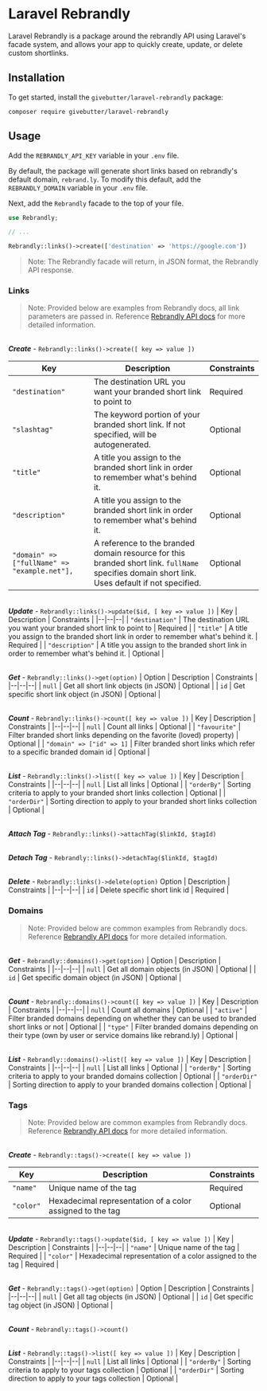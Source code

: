 
# Laravel Rebrandly

Laravel Rebrandly is a package around the rebrandly API using Laravel's facade system, and allows your app to quickly create, update, or delete custom shortlinks.

## Installation
To get started, install the `givebutter/laravel-rebrandly` package:

```
composer require givebutter/laravel-rebrandly
```

## Usage

Add the `REBRANDLY_API_KEY` variable in your `.env` file. 

By default, the package will generate short links based on rebrandly's default domain, `rebrand.ly`. To modify this default, add the `REBRANDLY_DOMAIN` variable in your `.env` file. 

Next, add the `Rebrandly` facade to the top of your file.

```php
use Rebrandly;

// ...

Rebrandly::links()->create(['destination' => 'https://google.com'])
```
> Note: The Rebrandly facade will return, in JSON format, the Rebrandly API response. 

### Links

>Note: Provided below are examples from Rebrandly docs, all link parameters are passed in. Reference [Rebrandly API docs](https://developers.rebrandly.com/docs/) for more detailed information.

  \
***Create*** - `Rebrandly::links()->create([ key => value ])` 

| Key | Description | Constraints |
|--|--|--|
| `"destination"`  | The destination URL you want your branded short link to point to | Required |
| `"slashtag"`  | The keyword portion of your branded short link. If not specified, will be autogenerated. | Optional |
| `"title"`  | A title you assign to the branded short link in order to remember what's behind it. | Optional |
| `"description"`  | A title you assign to the branded short link in order to remember what's behind it. | Optional |
| `"domain" => ["fullName" => "example.net"], `  | A reference to the branded domain resource for this branded short link. `fullName` specifies domain short link. Uses default if not specified. | Optional |

  \
***Update*** - `Rebrandly::links()->update($id, [ key => value ])`
| Key | Description | Constraints |
|--|--|--|
| `"destination"`  | The destination URL you want your branded short link to point to | Required |
| `"title"`  | A title you assign to the branded short link in order to remember what's behind it. | Required |
| `"description"`  | A title you assign to the branded short link in order to remember what's behind it. | Optional |

  \
***Get*** - `Rebrandly::links()->get(option)`
| Option | Description | Constraints |
|--|--|--|
| `null`  | Get all short link objects (in JSON) | Optional |
| `id`  | Get specific short link object (in JSON) | Optional |


  \
***Count*** - `Rebrandly::links()->count([ key => value ])`
| Key | Description | Constraints |
|--|--|--|
| `null`  | Count all links | Optional |
| `"favourite"`  | Filter branded short links depending on the favorite (loved) property) | Optional |
| `"domain" => ["id" => 1]`  | Filter branded short links which refer to a specific branded domain id | Optional |

  \
***List*** - `Rebrandly::links()->list([ key => value ])`
| Key | Description | Constraints |
|--|--|--|
| `null`  | List all links | Optional |
| `"orderBy"`  | Sorting criteria to apply to your branded short links collection | Optional |
| `"orderDir"`  | Sorting direction to apply to your branded short links collection | Optional |

  \
***Attach Tag*** - `Rebrandly::links()->attachTag($linkId, $tagId)`

  \
***Detach Tag*** - `Rebrandly::links()->detachTag($linkId, $tagId)`

  \
***Delete*** - `Rebrandly::links()->delete(option)`
 Option | Description | Constraints |
|--|--|--|
| `id`  | Delete specific short link id | Required |

### Domains
>Note: Provided below are common examples from Rebrandly docs. Reference [Rebrandly API docs](https://developers.rebrandly.com/docs/) for more detailed information.

  \
***Get*** - `Rebrandly::domains()->get(option)`
| Option | Description | Constraints |
|--|--|--|
| `null`  | Get all domain objects (in JSON) | Optional |
| `id`  | Get specific domain object (in JSON) | Optional |


  \
***Count*** - `Rebrandly::domains()->count([ key => value ])`
| Key | Description | Constraints |
|--|--|--|
| `null`  | Count all domains | Optional |
| `"active"`  | Filter branded domains depending on whether they can be used to branded short links or not | Optional |
| `"type"`  | Filter branded domains depending on their type (own by user or service domains like rebrand.ly) | Optional |

  \
***List*** - `Rebrandly::domains()->list([ key => value ])`
| Key | Description | Constraints |
|--|--|--|
| `null`  | List all links | Optional |
| `"orderBy"`  | Sorting criteria to apply to your branded domains collection | Optional |
| `"orderDir"`  | Sorting direction to apply to your branded domains collection | Optional |

### Tags
>Note: Provided below are common examples from Rebrandly docs. Reference [Rebrandly API docs](https://developers.rebrandly.com/docs/) for more detailed information.

  \
***Create*** - `Rebrandly::tags()->create([ key => value ])` 

| Key | Description | Constraints |
|--|--|--|
| `"name"`  | Unique name of the tag | Required |
| `"color"`  | Hexadecimal representation of a color assigned to the tag | Optional |

  \
***Update*** - `Rebrandly::tags()->update($id, [ key => value ])`
| Key | Description | Constraints |
|--|--|--|
| `"name"`  | Unique name of the tag | Required |
| `"color"`  | Hexadecimal representation of a color assigned to the tag | Required |

  \
***Get*** - `Rebrandly::tags()->get(option)`
| Option | Description | Constraints |
|--|--|--|
| `null`  | Get all tag objects (in JSON) | Optional |
| `id`  | Get specific tag object (in JSON) | Optional |


  \
***Count*** - `Rebrandly::tags()->count()`

  \
***List*** - `Rebrandly::tags()->list([ key => value ])`
| Key | Description | Constraints |
|--|--|--|
| `null`  | List all links | Optional |
| `"orderBy"`  | Sorting criteria to apply to your tags collection | Optional |
| `"orderDir"`  | Sorting direction to apply to your tags collection | Optional |
